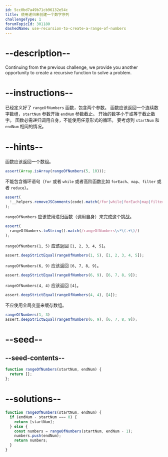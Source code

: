 ```yaml
---
id: 5cc0bd7a49b71cb96132e54c
title: 使用递归来创建一个数字序列
challengeType: 1
forumTopicId: 301180
dashedName: use-recursion-to-create-a-range-of-numbers
---
```


# --description--

Continuing from the previous challenge, we provide you another opportunity to create a recursive function to solve a problem.

# --instructions--

已经定义好了 `rangeOfNumbers` 函数，包含两个参数。 函数应该返回一个连续数字数组，`startNum` 参数开始 `endNum` 参数截止。 开始的数字小于或等于截止数字。 函数必需递归调用自身，不能使用任意形式的循环。 要考虑到 `startNum` 和 `endNum` 相同的情况。

# --hints--

函数应该返回一个数组。

```js
assert(Array.isArray(rangeOfNumbers(5, 10)));
```

不能包含循环语句（`for` 或者 `while` 或者高阶函数比如 `forEach`、`map`、`filter` 或者 `reduce`）。

```js
assert(
  !__helpers.removeJSComments(code).match(/for|while|forEach|map|filter|reduce/g)
);
```

`rangeOfNumbers` 应该使用递归函数（调用自身）来完成这个挑战。

```js
assert(
  rangeOfNumbers.toString().match(/rangeOfNumbers\s*\(.+\)/)
);
```

`rangeOfNumbers(1, 5)` 应该返回 `[1, 2, 3, 4, 5]`。

```js
assert.deepStrictEqual(rangeOfNumbers(1, 5), [1, 2, 3, 4, 5]);
```

`rangeOfNumbers(6, 9)` 应该返回 `[6, 7, 8, 9]`。

```js
assert.deepStrictEqual(rangeOfNumbers(6, 9), [6, 7, 8, 9]);
```

`rangeOfNumbers(4, 4)` 应该返回 `[4]`。

```js
assert.deepStrictEqual(rangeOfNumbers(4, 4), [4]);
```

不应使用全局变量来缓存数组。

```js
rangeOfNumbers(1, 3)
assert.deepStrictEqual(rangeOfNumbers(6, 9), [6, 7, 8, 9]);
```

# --seed--

## --seed-contents--

```js
function rangeOfNumbers(startNum, endNum) {
  return [];
};
```

# --solutions--

```js
function rangeOfNumbers(startNum, endNum) {
  if (endNum - startNum === 0) {
    return [startNum];
  } else {
    const numbers = rangeOfNumbers(startNum, endNum - 1);
    numbers.push(endNum);
    return numbers;
  }
}
```
